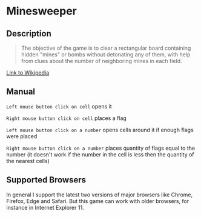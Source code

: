 # Minesweeper

## Description

> The objective of the game is to clear a rectangular board containing hidden
> "mines" or bombs without detonating any of them, with help from clues about the
> number of neighboring mines in each field.

[Link to Wikipedia](https://en.wikipedia.org/wiki/Minesweeper_(video_game))

## Manual

`Left mouse button click on cell` opens it

`Right mouse button click on cell` places a flag

`Left mouse button click on a number` opens cells around it if enough flags were placed

`Right mouse button click on a number` places quantity of flags
equal to the number (it doesn't work if the number in the cell is less
then the quantity of the nearest cells)

## Supported Browsers

In general I support the latest two versions of major browsers like
Chrome, Firefox, Edge and Safari. But this game can work with older
browsers, for instance in Internet Explorer 11.
